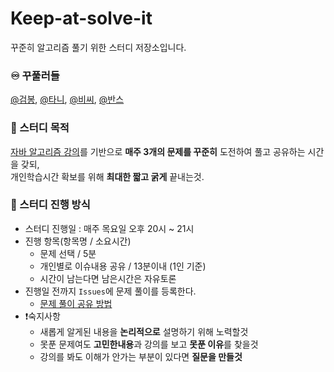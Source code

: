 # Keep-at-solve-it
꾸준히 알고리즘 풀기 위한 스터디 저장소입니다.

### ♾ 꾸풀러들
[@검봉](https://github.com/geombong/), [@타니](https://github.com/juni8453), [@비씨](https://github.com/honeysleepr/), [@반스](https://github.com/ffinn92)

### 🔮 스터디 목적
[자바 알고리즘 강의](https://www.inflearn.com/course/%EC%9E%90%EB%B0%94-%EC%95%8C%EA%B3%A0%EB%A6%AC%EC%A6%98-%EB%AC%B8%EC%A0%9C%ED%92%80%EC%9D%B4-%EC%BD%94%ED%85%8C%EB%8C%80%EB%B9%84/dashboard)를 기반으로 **매주 3개의 문제를 꾸준히** 도전하여 풀고 공유하는 시간을 갖되, </br>
개인학습시간 확보를 위해 **최대한 짧고 굵게** 끝내는것.

### 🧾 스터디 진행 방식
- 스터디 진행일 : 매주 목요일 오후 20시 ~ 21시
- 진행 항목(항목명 / 소요시간) </br>
  - 문제 선택 / 5분
  - 개인별로 이슈내용 공유 / 13분이내 (1인 기준)
  - 시간이 남는다면 남은시간은 자유토론
- 진행일 전까지 `Issues`에 문제 풀이를 등록한다.
  - [문제 풀이 공유 방법]()
- ❗️숙지사항
  - 새롭게 알게된 내용을 **논리적으로** 설명하기 위해 노력할것 
  - 못푼 문제여도 **고민한내용**과 강의를 보고 **못푼 이유**를 찾을것
  - 강의를 봐도 이해가 안가는 부분이 있다면 **질문을 만들것**
